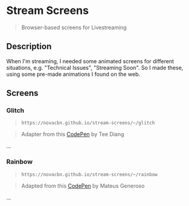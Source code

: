 # Stream Screens

> Browser-based screens for Livestreaming

## Description

When I'm streaming, I needed some animated screens for different situations, e.g. "Technical Issues", "Streaming Soon". So I made these, using some pre-made animations I found on the web.

## Screens

### Glitch

> `https://novacbn.github.io/stream-screens/~/glitch`

> Adapter from this [CodePen](https://codepen.io/acupoftee/pen/WNbBxXq) by Tee Diang

...

### Rainbow

> `https://novacbn.github.io/stream-screens/~/rainbow`

> Adapted from this [CodePen](https://codepen.io/mtsgeneroso/pen/mdJRpxX) by Mateus Generoso

...
